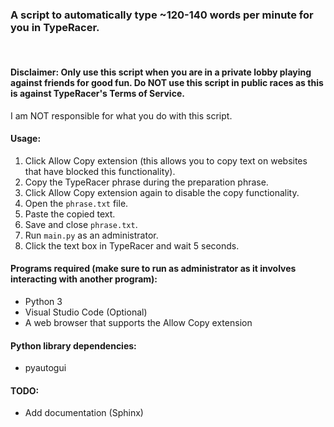 ### A script to automatically type ~120-140 words per minute for you in TypeRacer.

<br/>  

  
#### **Disclaimer:** Only use this script when you are in a private lobby playing against friends for good fun. Do NOT use this script in public races as this is against TypeRacer's Terms of Service.
I am NOT responsible for what you do with this script.


#### **Usage:**
1. Click Allow Copy extension (this allows you to copy text on websites that have blocked this functionality).
2. Copy the TypeRacer phrase during the preparation phrase.
3. Click Allow Copy extension again to disable the copy functionality.
4. Open the `phrase.txt` file.
5. Paste the copied text.
6. Save and close `phrase.txt`.
7. Run `main.py` as an administrator.
8. Click the text box in TypeRacer and wait 5 seconds.



#### **Programs required** (make sure to run as administrator as it involves interacting with another program):
- Python 3
- Visual Studio Code (Optional)
- A web browser that supports the Allow Copy extension


#### **Python library dependencies:**
- pyautogui


#### **TODO:**
- Add documentation (Sphinx)
